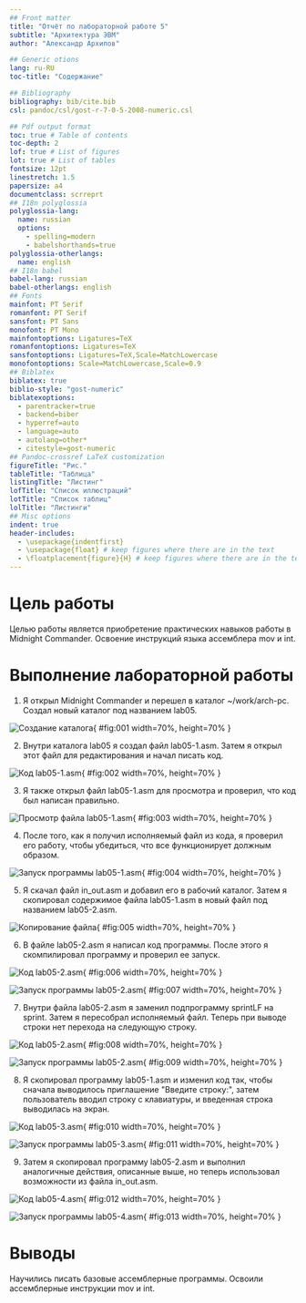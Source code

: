 ```yaml
---
## Front matter
title: "Отчёт по лабораторной работе 5"
subtitle: "Архитектура ЭВМ"
author: "Александр Архипов"

## Generic otions
lang: ru-RU
toc-title: "Содержание"

## Bibliography
bibliography: bib/cite.bib
csl: pandoc/csl/gost-r-7-0-5-2008-numeric.csl

## Pdf output format
toc: true # Table of contents
toc-depth: 2
lof: true # List of figures
lot: true # List of tables
fontsize: 12pt
linestretch: 1.5
papersize: a4
documentclass: scrreprt
## I18n polyglossia
polyglossia-lang:
  name: russian
  options:
	- spelling=modern
	- babelshorthands=true
polyglossia-otherlangs:
  name: english
## I18n babel
babel-lang: russian
babel-otherlangs: english
## Fonts
mainfont: PT Serif
romanfont: PT Serif
sansfont: PT Sans
monofont: PT Mono
mainfontoptions: Ligatures=TeX
romanfontoptions: Ligatures=TeX
sansfontoptions: Ligatures=TeX,Scale=MatchLowercase
monofontoptions: Scale=MatchLowercase,Scale=0.9
## Biblatex
biblatex: true
biblio-style: "gost-numeric"
biblatexoptions:
  - parentracker=true
  - backend=biber
  - hyperref=auto
  - language=auto
  - autolang=other*
  - citestyle=gost-numeric
## Pandoc-crossref LaTeX customization
figureTitle: "Рис."
tableTitle: "Таблица"
listingTitle: "Листинг"
lofTitle: "Список иллюстраций"
lotTitle: "Список таблиц"
lolTitle: "Листинги"
## Misc options
indent: true
header-includes:
  - \usepackage{indentfirst}
  - \usepackage{float} # keep figures where there are in the text
  - \floatplacement{figure}{H} # keep figures where there are in the text
---
```


# Цель работы

Целью работы является приобретение практических навыков работы в Midnight Commander. 
Освоение инструкций языка ассемблера mov и int.

# Выполнение лабораторной работы

1. Я открыл Midnight Commander и перешел в каталог ~/work/arch-pc. Создал новый каталог под названием lab05.

![Создание каталога](image/01.png){ #fig:001 width=70%, height=70% }

2. Внутри каталога lab05 я создал файл lab05-1.asm. Затем я открыл этот файл для редактирования и начал писать код.

![Код lab05-1.asm](image/02.png){ #fig:002 width=70%, height=70% }

3. Я также открыл файл lab05-1.asm для просмотра и проверил, что код был написан правильно.

![Просмотр файла lab05-1.asm](image/03.png){ #fig:003 width=70%, height=70% }

4. После того, как я получил исполняемый файл из кода, я проверил его работу, чтобы убедиться, что все функционирует должным образом.

![Запуск программы lab05-1.asm](image/04.png){ #fig:004 width=70%, height=70% }

5. Я скачал файл in_out.asm и добавил его в рабочий каталог. Затем я скопировал содержимое файла lab05-1.asm в новый файл под названием lab05-2.asm.

![Копирование файла](image/05.png){ #fig:005 width=70%, height=70% }

6. В файле lab05-2.asm я написал код программы. После этого я скомпилировал программу и проверил ее запуск.

![Код lab05-2.asm](image/06.png){ #fig:006 width=70%, height=70% }

![Запуск программы lab05-2.asm](image/07.png){ #fig:007 width=70%, height=70% }

7. Внутри файла lab05-2.asm я заменил подпрограмму sprintLF на sprint. Затем я пересобрал исполняемый файл. Теперь при выводе строки нет перехода на следующую строку.

![Код lab05-2.asm](image/08.png){ #fig:008 width=70%, height=70% }

![Запуск программы lab05-2.asm](image/09.png){ #fig:009 width=70%, height=70% }

8. Я скопировал программу lab05-1.asm и изменил код так, чтобы сначала выводилось приглашение "Введите строку:", затем пользователь вводил строку с клавиатуры, и введенная строка выводилась на экран.

![Код lab05-3.asm](image/10.png){ #fig:010 width=70%, height=70% }

![Запуск программы lab05-3.asm](image/11.png){ #fig:011 width=70%, height=70% }

9. Затем я скопировал программу lab05-2.asm и выполнил аналогичные действия, описанные выше, но теперь использовал возможности из файла in_out.asm.

![Код lab05-4.asm](image/12.png){ #fig:012 width=70%, height=70% }

![Запуск программы lab05-4.asm](image/13.png){ #fig:013 width=70%, height=70% }

# Выводы

Научились писать базовые ассемблерные программы. Освоили ассемблерные инструкции mov и int.